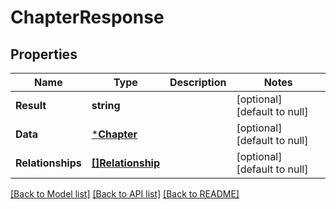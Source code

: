 # ChapterResponse

## Properties

Name | Type | Description | Notes
------------ | ------------- | ------------- | -------------
**Result** | **string** |  | [optional] [default to null]
**Data** | [***Chapter**](Chapter.md) |  | [optional] [default to null]
**Relationships** | [**[]Relationship**](Relationship.md) |  | [optional] [default to null]

[[Back to Model list]](../README.md#documentation-for-models) [[Back to API list]](../README.md#documentation-for-api-endpoints) [[Back to README]](../README.md)

